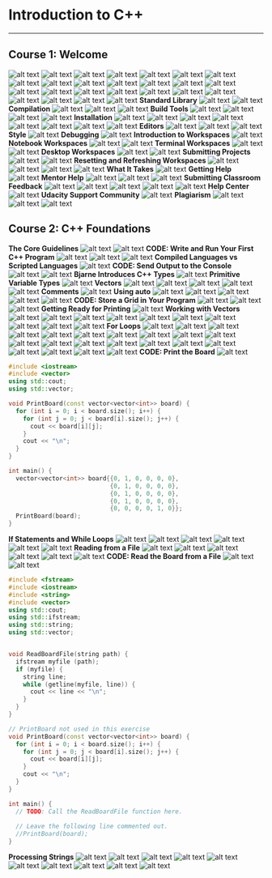 # Introduction to C++
---
## Course 1: Welcome
![alt text](image.png)
![alt text](image-1.png)
![alt text](image-2.png)
![alt text](image-3.png)
![alt text](image-4.png)
![alt text](image-5.png)
![alt text](image-6.png)
![alt text](image-7.png)
![alt text](image-8.png)
![alt text](image-9.png)
![alt text](image-10.png)
![alt text](image-11.png)
![alt text](image-12.png)
![alt text](image-13.png)
![alt text](image-14.png)
![alt text](image-15.png)
![alt text](image-16.png)
![alt text](image-17.png)
![alt text](image-18.png)
![alt text](image-19.png)
![alt text](image-20.png)
![alt text](image-21.png)
![alt text](image-22.png)
![alt text](image-23.png)
![alt text](image-24.png)
**Standard Library**
![alt text](image-25.png)
![alt text](image-26.png)
**Compilation**
![alt text](image-27.png)
![alt text](image-28.png)
![alt text](image-29.png)
**Build Tools**
![alt text](image-30.png)
![alt text](image-31.png)
![alt text](image-32.png)
![alt text](image-33.png)
**Installation**
![alt text](image-34.png)
![alt text](image-35.png)
![alt text](image-36.png)
![alt text](image-37.png)
![alt text](image-38.png)
![alt text](image-39.png)
![alt text](image-40.png)
![alt text](image-41.png)
**Editors**
![alt text](image-42.png)
![alt text](image-43.png)
![alt text](image-44.png)
**Style**
![alt text](image-45.png)
**Debugging**
![alt text](image-46.png)
**Introduction to Workspaces**
![alt text](image-47.png)
**Notebook Workspaces**
![alt text](image-48.png)
![alt text](image-49.png)
**Terminal Workspaces**
![alt text](image-50.png)
![alt text](image-51.png)
**Desktop Workspaces**
![alt text](image-52.png)
![alt text](image-53.png)
**Submitting Projects**
![alt text](image-54.png)
![alt text](image-56.png)
**Resetting and Refreshing Workspaces**
![alt text](image-57.png)
![alt text](image-58.png)
![alt text](image-59.png)
![alt text](image-60.png)
**What It Takes**
![alt text](image-61.png)
**Getting Help**
![alt text](image-62.png)
**Mentor Help**
![alt text](image-63.png)
![alt text](image-64.png)
![alt text](image-65.png)
**Submitting Classroom Feedback**
![alt text](image-66.png)
![alt text](image-67.png)
![alt text](image-68.png)
![alt text](image-69.png)
![alt text](image-70.png)
**Help Center**
![alt text](image-71.png)
**Udacity Support Community**
![alt text](image-72.png)
**Plagiarism**
![alt text](image-73.png)
![alt text](image-74.png)
![alt text](image-75.png)

## Course 2: C++ Foundations
**The Core Guidelines**
![alt text](image-76.png)
![alt text](image-78.png)
**CODE: Write and Run Your First C++ Program**
![alt text](image-79.png)
![alt text](image-80.png)
![alt text](image-81.png)
**Compiled Languages vs Scripted Languages**
![alt text](image-82.png)
**CODE: Send Output to the Console**
![alt text](image-83.png)
![alt text](image-84.png)
**Bjarne Introduces C++ Types**
![alt text](image-85.png)
**Primitive Variable Types**
![alt text](image-86.png)
**Vectors**
![alt text](image-87.png)
![alt text](image-89.png)
![alt text](image-90.png)
![alt text](image-91.png)
![alt text](image-92.png)
**Comments**
![alt text](image-93.png)
**Using auto**
![alt text](image-94.png)
![alt text](image-95.png)
![alt text](image-96.png)
![alt text](image-97.png)
![alt text](image-98.png)
**CODE: Store a Grid in Your Program**
![alt text](image-99.png)
![alt text](image-100.png)
![alt text](image-101.png)
**Getting Ready for Printing**
![alt text](image-102.png)
**Working with Vectors**
![alt text](image-103.png)
![alt text](image-104.png)
![alt text](image-105.png)
![alt text](image-106.png)
![alt text](image-107.png)
![alt text](image-108.png)
![alt text](image-109.png)
![alt text](image-110.png)
![alt text](image-111.png)
![alt text](image-112.png)
**For Loops**
![alt text](image-113.png)
![alt text](image-114.png)
![alt text](image-115.png)
![alt text](image-116.png)
![alt text](image-117.png)
![alt text](image-118.png)
![alt text](image-119.png)
![alt text](image-120.png)
![alt text](image-121.png)
![alt text](image-122.png)
![alt text](image-123.png)
![alt text](image-124.png)
![alt text](image-125.png)
![alt text](image-126.png)
![alt text](image-127.png)
![alt text](image-128.png)
![alt text](image-129.png)
![alt text](image-130.png)
![alt text](image-131.png)
![alt text](image-132.png)
![alt text](image-133.png)
**CODE: Print the Board**
![alt text](image-134.png)
```C++
#include <iostream>
#include <vector>
using std::cout;
using std::vector;

void PrintBoard(const vector<vector<int>> board) {
  for (int i = 0; i < board.size(); i++) {
    for (int j = 0; j < board[i].size(); j++) {
      cout << board[i][j];
    }
    cout << "\n";
  }
}

int main() {
  vector<vector<int>> board{{0, 1, 0, 0, 0, 0},
                            {0, 1, 0, 0, 0, 0},
                            {0, 1, 0, 0, 0, 0},
                            {0, 1, 0, 0, 0, 0},
                            {0, 0, 0, 0, 1, 0}};
  PrintBoard(board);
}
```
**If Statements and While Loops**
![alt text](image-135.png)
![alt text](image-136.png)
![alt text](image-137.png)
![alt text](image-138.png)
![alt text](image-139.png)
![alt text](image-140.png)
**Reading from a File**
![alt text](image-141.png)
![alt text](image-142.png)
![alt text](image-143.png)
![alt text](image-144.png)
![alt text](image-145.png)
![alt text](image-146.png)
**CODE: Read the Board from a File**
![alt text](image-147.png)
![alt text](image-148.png)
```C++
#include <fstream>
#include <iostream>
#include <string>
#include <vector>
using std::cout;
using std::ifstream;
using std::string;
using std::vector;


void ReadBoardFile(string path) {
  ifstream myfile (path);
  if (myfile) {
    string line;
    while (getline(myfile, line)) {
      cout << line << "\n";
    }
  }
}

// PrintBoard not used in this exercise
void PrintBoard(const vector<vector<int>> board) {
  for (int i = 0; i < board.size(); i++) {
    for (int j = 0; j < board[i].size(); j++) {
      cout << board[i][j];
    }
    cout << "\n";
  }
}

int main() {
  // TODO: Call the ReadBoardFile function here.
  
  // Leave the following line commented out.
  //PrintBoard(board);
}
```
**Processing Strings**
![alt text](image-149.png)
![alt text](image-150.png)
![alt text](image-151.png)
![alt text](image-152.png)
![alt text](image-153.png)
![alt text](image-154.png)
![alt text](image-155.png)
![alt text](image-156.png)
![alt text](image-157.png)
![alt text](image-158.png)